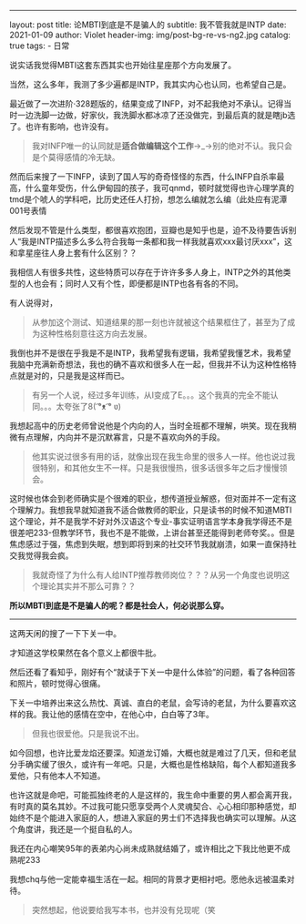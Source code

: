 ---
layout:     post
title:      论MBTI到底是不是骗人的
subtitle:   我不管我就是INTP
date:       2021-01-09
author:     Violet
header-img: img/post-bg-re-vs-ng2.jpg
catalog: true
tags:
    - 日常

说实话我觉得MBTI这套东西其实也开始往星座那个方向发展了。

当然，这么多年，我测了多少遍都是INTP，我其实内心也认同，也希望自己是。

最近做了一次进阶·328题版的，结果变成了INFP，对不起我绝对不承认。记得当时一边洗脚一边做，好家伙，我洗脚水都冰凉了还没做完，到最后真的就是瞎jb选了。也许有影响，也许没有。

> 我对INFP唯一的认同就是**适合做编辑这个工作**→_→别的绝对不认。我只会是个莫得感情的冷无缺。

然而后来搜了一下INFP，读到了国人写的奇奇怪怪的东西，什么INFP自杀率最高，什么童年受伤，什么伊甸园的孩子，我可qnmd，顿时就觉得也许心理学真的tmd是个唬人的学科吧，比历史还任人打扮，想怎么编就怎么编（此处应有泥潭001号表情

然后发现不管是什么类型，都很喜欢抱团，豆瓣也是知乎也是，迫不及待要告诉别人“我是INTP描述多么多么符合我每一条都和我一样我就喜欢xxx最讨厌xxx”，这和拿星座往人身上套有什么区别？？

我相信人有很多共性，这些特质可以存在于许许多多人身上，INTP之外的其他类型的人也会有；同时人又有个性，即便都是INTP也各有各的不同。

有人说得对，

>从参加这个测试、知道结果的那一刻也许就被这个结果框住了，甚至为了成为这种性格刻意往这方向去发展。

我倒也并不是很在乎我是不是INTP，我希望我有逻辑，我希望我懂艺术，我希望我脑中充满新奇想法，我也的确不喜欢和很多人在一起，但我并不认为这种性格特点就是对的，只是我是这样而已。

> 有另一个人说，经过多年训练，从I变成了E。。。这个我真的完全不能认同。。。太夸张了8( ͡°ᴥ ͡° ʋ)

我想起高中的历史老师曾说他是个内向的人，当时全班都不理解，哄笑。现在我稍微有点理解，内向并不是沉默寡言，只是不喜欢向外的手段。

> 他其实说过很多有用的话，就像出现在我生命里的很多人一样。他也说过我很特别，和其他女生不一样。只是我很慢热，很多话很多年之后才慢慢领会。

这时候也体会到老师确实是个很难的职业，想传道授业解惑，但对面并不一定有这个理解力。我想我早就知道我不适合做教师的职业，只是读书的时候不知道MBTI这个理论，并不是我学不好对外汉语这个专业-事实证明语言学本身我学得还不是很差吧233-但教学环节，我也不是不能做，上讲台甚至还能得到老师夸奖。。但是焦虑感过于强，焦虑到失眠，想到即将到来的社交环节我就崩溃，如果一直保持社交我觉得我会疯。

> 我就奇怪了为什么有人给INTP推荐教师岗位？？？从另一个角度也说明这个理论其实并不那么可靠？？

**所以MBTI到底是不是骗人的呢？都是社会人，何必说那么穿。**

***
这两天闲的搜了一下下关一中。

才知道这学校果然在各个意义上都很牛批。

然后还看了看知乎，刚好有个“就读于下关一中是什么体验”的问题，看了各种回答和照片，顿时觉得心很痛。

下关一中培养出来这么热忱、真诚、直白的老鼠，会写诗的老鼠，为什么要喜欢这样的我。我让他的感情在空中，在他心中，白白等了3年。

> 但我也很爱他。只是我说不出。

如今回想，也许比爱龙焰还要深。知道龙订婚，大概也就是难过了几天，但和老鼠分手确实缓了很久，或许有一年吧。只是，大概也是性格缺陷，每个人都知道我多爱他，只有他本人不知道。

也许这就是命吧，可能孤独终老的人是这样的，我生命中重要的男人都会离开我，有时真的莫名其妙。不过我可能只愿享受两个人灵魂契合、心心相印那种感觉，却始终不是个能进入家庭的人，想进入家庭的男士们不选择我也确实可以理解。从这个角度讲，我还是一个挺自私的人。

我还在内心嘲笑95年的表弟内心尚未成熟就结婚了，或许相比之下我比他更不成熟呢233

我想chq与他一定能幸福生活在一起。相同的背景才更相衬吧。愿他永远被温柔对待。

> 突然想起，他说要给我写本书，也并没有兑现呢（笑
